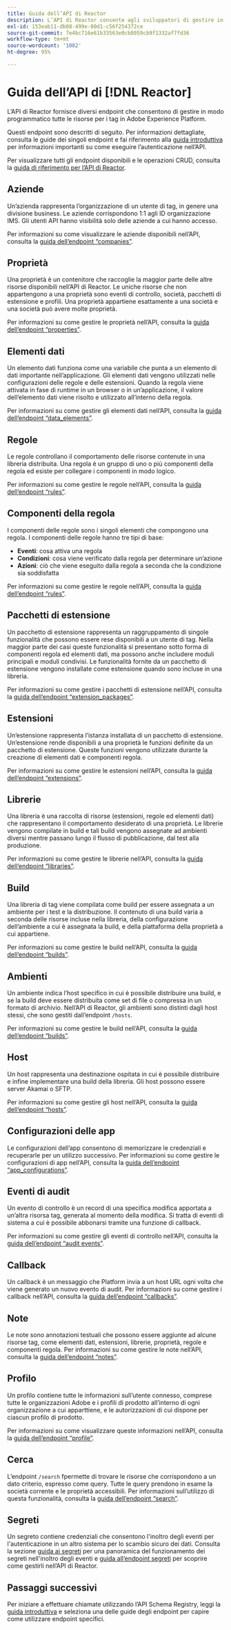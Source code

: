 ```yaml
---
title: Guida dell’API di Reactor
description: L’API di Reactor consente agli sviluppatori di gestire in modo programmatico tutte le risorse per i tag in Adobe Experience Platform. Segui questa guida per scoprire come eseguire operazioni chiave utilizzando l’API.
exl-id: 153eab11-db08-499e-80d1-c56f254372ce
source-git-commit: 7e4bc716e61b33563e0cb8059cb9f1332af7fd36
workflow-type: tm+mt
source-wordcount: '1082'
ht-degree: 95%

---
```


# Guida dell’API di [!DNL Reactor]

L’API di Reactor fornisce diversi endpoint che consentono di gestire in modo programmatico tutte le risorse per i tag in Adobe Experience Platform.

Questi endpoint sono descritti di seguito. Per informazioni dettagliate, consulta le guide dei singoli endpoint e fai riferimento alla [guida introduttiva](./getting-started.md) per informazioni importanti su come eseguire l’autenticazione nell’API.

Per visualizzare tutti gli endpoint disponibili e le operazioni CRUD, consulta la [guida di riferimento per l’API di Reactor](https://www.adobe.io/experience-platform-apis/references/reactor/).

## Aziende

Un’azienda rappresenta l’organizzazione di un utente di tag, in genere una divisione business. Le aziende corrispondono 1:1 agli ID organizzazione IMS. Gli utenti API hanno visibilità solo delle aziende a cui hanno accesso.

Per informazioni su come visualizzare le aziende disponibili nell’API, consulta la [guida dell’endpoint “companies”](./endpoints/companies.md).

## Proprietà

Una proprietà è un contenitore che raccoglie la maggior parte delle altre risorse disponibili nell’API di Reactor. Le uniche risorse che non appartengono a una proprietà sono eventi di controllo, società, pacchetti di estensione e profili. Una proprietà appartiene esattamente a una società e una società può avere molte proprietà.

Per informazioni su come gestire le proprietà nell’API, consulta la [guida dell’endpoint “properties”](./endpoints/properties.md).

## Elementi dati

Un elemento dati funziona come una variabile che punta a un elemento di dati importante nell’applicazione. Gli elementi dati vengono utilizzati nelle configurazioni delle regole e delle estensioni. Quando la regola viene attivata in fase di runtime in un browser o in un’applicazione, il valore dell’elemento dati viene risolto e utilizzato all’interno della regola.

Per informazioni su come gestire gli elementi dati nell’API, consulta la [guida dell’endpoint “data_elements”](./endpoints/data-elements.md).

## Regole

Le regole controllano il comportamento delle risorse contenute in una libreria distribuita. Una regola è un gruppo di uno o più componenti della regola ed esiste per collegare i componenti in modo logico.

Per informazioni su come gestire le regole nell’API, consulta la [guida dell’endpoint “rules”](./endpoints/rules.md).

## Componenti della regola

I componenti delle regole sono i singoli elementi che compongono una regola. I componenti delle regole hanno tre tipi di base:

* **Eventi**: cosa attiva una regola
* **Condizioni**: cosa viene verificato dalla regola per determinare un’azione
* **Azioni**: ciò che viene eseguito dalla regola a seconda che la condizione sia soddisfatta

Per informazioni su come gestire le regole nell’API, consulta la [guida dell’endpoint “rules”](./endpoints/rules.md).

## Pacchetti di estensione

Un pacchetto di estensione rappresenta un raggruppamento di singole funzionalità che possono essere rese disponibili a un utente di tag. Nella maggior parte dei casi queste funzionalità si presentano sotto forma di componenti regola ed elementi dati, ma possono anche includere moduli principali e moduli condivisi. Le funzionalità fornite da un pacchetto di estensione vengono installate come estensione quando sono incluse in una libreria.

Per informazioni su come gestire i pacchetti di estensione nell’API, consulta la [guida dell’endpoint “extension_packages”](./endpoints/extension-packages.md).

## Estensioni

Un’estensione rappresenta l’istanza installata di un pacchetto di estensione. Un’estensione rende disponibili a una proprietà le funzioni definite da un pacchetto di estensione. Queste funzioni vengono utilizzate durante la creazione di elementi dati e componenti regola.

Per informazioni su come gestire le estensioni nell’API, consulta la [guida dell’endpoint “extensions”](./endpoints/extensions.md).

## Librerie

Una libreria è una raccolta di risorse (estensioni, regole ed elementi dati) che rappresentano il comportamento desiderato di una proprietà. Le librerie vengono compilate in build e tali build vengono assegnate ad ambienti diversi mentre passano lungo il flusso di pubblicazione, dal test alla produzione.

Per informazioni su come gestire le librerie nell’API, consulta la [guida dell’endpoint “libraries”](./endpoints/libraries.md).

## Build

Una libreria di tag viene compilata come build per essere assegnata a un ambiente per i test e la distribuzione. Il contenuto di una build varia a seconda delle risorse incluse nella libreria, della configurazione dell’ambiente a cui è assegnata la build, e della piattaforma della proprietà a cui appartiene.

Per informazioni su come gestire le build nell’API, consulta la [guida dell’endpoint “builds”](./endpoints/builds.md).

## Ambienti

Un ambiente indica l’host specifico in cui è possibile distribuire una build, e se la build deve essere distribuita come set di file o compressa in un formato di archivio. Nell’API di Reactor, gli ambienti sono distinti dagli host stessi, che sono gestiti dall’endpoint `/hosts`.

Per informazioni su come gestire le build nell’API, consulta la [guida dell’endpoint “builds”](./endpoints/builds.md).

## Host

Un host rappresenta una destinazione ospitata in cui è possibile distribuire e infine implementare una build della libreria. Gli host possono essere server Akamai o SFTP.

Per informazioni su come gestire gli host nell’API, consulta la [guida dell’endpoint “hosts”](./endpoints/hosts.md).

## Configurazioni delle app

Le configurazioni dell’app consentono di memorizzare le credenziali e recuperarle per un utilizzo successivo. Per informazioni su come gestire le configurazioni di app nell’API, consulta la [guida dell’endpoint “app_configurations”](./endpoints/app-configurations.md).

## Eventi di audit

Un evento di controllo è un record di una specifica modifica apportata a un’altra risorsa tag, generata al momento della modifica. Si tratta di eventi di sistema a cui è possibile abbonarsi tramite una funzione di callback.

Per informazioni su come gestire gli eventi di controllo nell’API, consulta la [guida dell’endpoint “audit events”](./endpoints/audit-events.md).

## Callback

Un callback è un messaggio che Platform invia a un host URL ogni volta che viene generato un nuovo evento di audit. Per informazioni su come gestire i callback nell’API, consulta la [guida dell’endpoint “callbacks”](./endpoints/callbacks.md).

## Note

Le note sono annotazioni testuali che possono essere aggiunte ad alcune risorse tag, come elementi dati, estensioni, librerie, proprietà, regole e componenti regola. Per informazioni su come gestire le note nell’API, consulta la [guida dell’endpoint “notes”](./endpoints/notes.md).

## Profilo

Un profilo contiene tutte le informazioni sull’utente connesso, comprese tutte le organizzazioni Adobe e i profili di prodotto all’interno di ogni organizzazione a cui apparttiene, e le autorizzazioni di cui dispone per ciascun profilo di prodotto.

Per informazioni su come visualizzare queste informazioni nell’API, consulta la [guida dell’endpoint “profile”](./endpoints/profile.md).

## Cerca

L’endpoint `/search` fpermette di trovare le risorse che corrispondono a un dato criterio, espresso come query. Tutte le query prendono in esame la società corrente e le proprietà accessibili. Per informazioni sull’utilizzo di questa funzionalità, consulta la [guida dell’endpoint “search”](./endpoints/search.md).

## Segreti

Un segreto contiene credenziali che consentono l&#39;inoltro degli eventi per l&#39;autenticazione in un altro sistema per lo scambio sicuro dei dati. Consulta la sezione [guida ai segreti](./guides/secrets.md) per una panoramica del funzionamento dei segreti nell&#39;inoltro degli eventi e [guida all’endpoint segreti](./endpoints/secrets.md) per scoprire come gestirli nell’API di Reactor.

## Passaggi successivi

Per iniziare a effettuare chiamate utilizzando l’API Schema Registry, leggi la [guida introduttiva](./getting-started.md) e seleziona una delle guide degli endpoint per capire come utilizzare endpoint specifici.
